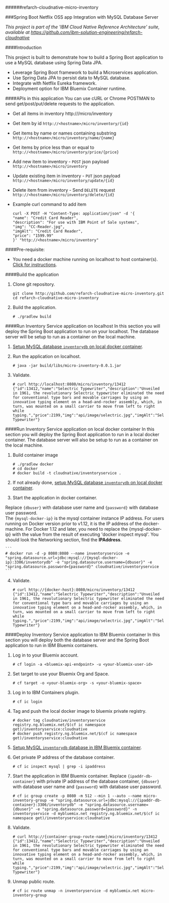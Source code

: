 ######refarch-cloudnative-micro-inventory

###Spring Boot Netflix OSS app Integration with MySQL Database Server

*This project is part of the 'IBM Cloud Native Reference Architecture' suite, available at
https://github.com/ibm-solution-engineering/refarch-cloudnative*

####Introduction

This project is built to demonstrate how to build a Spring Boot application to use a MySQL database using Spring Data JPA.
 - Leverage Spring Boot framework to build a Microservices application.
 - Use Spring Data JPA to persist data to MySQL database.
 - Integrate with Netflix Eureka framework.
 - Deployment option for IBM Bluemix Container runtime.

####APIs in this application
You can use cURL or Chrome POSTMAN to send get/post/put/delete requests to the application.
- Get all items in inventory
http://<hostname>/micro/inventory

- Get item by id
`http://<hostname>/micro/inventory/{id}`

- Get items by name or names containing substring
`http://<hostname>/micro/inventory/name/{name}`

- Get items by price less than or equal to
`http://<hostname>/micro/inventory/price/{price}`

- Add new item to inventory - `POST` json payload
`http://<hostname>/micro/inventory`

- Update existing item in inventory - `PUT` json payload
`http://<hostname>/micro/inventory/update/{id}`

- Delete item from inventory - Send `DELETE` request
`http://<hostname>/micro/inventory/delete/{id}`

- Example curl command to add item
    ```
    curl -X POST -H "Content-Type: application/json" -d '{
    "name": "Credit Card Reader",
    "description": "For use with IBM Point of Sale systems",
    "img": "CC-Reader.jpg",
    "imgAlt": "Credit Card Reader",
    "price": "1599.99"
    }' "http://<hostname>/micro/inventory"
    ```

####Pre-requisite:
- You need a docker machine running on localhost to host container(s). [Click for instructions](https://docs.docker.com/machine/get-started/).

####Build the application
1. Clone git repository.
    ```
    git clone http://github.com/refarch-cloudnative-micro-inventory.git
    cd refarch-cloudnative-micro-inventory
    ```

2. Build the application.
    ```
    # ./gradlew build
    ```

####Run Inventory Service application on localhost
In this section you will deploy the Spring Boot application to run on your localhost. The database server will be setup to run as a container on the local machine.

1. [Setup MySQL database `inventorydb` on local docker container](https://github.com/ibm-cloud-architecture/refarch-cloudnative-mysql#setup-inventory-database-on-local-mysql-container).

2. Run the application on localhost.
    ```
    # java -jar build/libs/micro-inventory-0.0.1.jar
    ```

3. Validate.
    ```
    # curl http://localhost:8080/micro/inventory/13412
    {"id":13412,"name":"Selectric Typewriter","description":"Unveiled in 1961, the revolutionary Selectric typewriter eliminated the need for conventional type bars and movable carriages by using an innovative typing element on a head-and-rocker assembly, which, in turn, was mounted on a small carrier to move from left to right while typing.","price":2199,"img":"api/image/selectric.jpg","imgAlt":"Selectric Typewriter"}
    ```

####Run Inventory Service application on local docker container
In this section you will deploy the Spring Boot application to run in a local docker container. The database server will also be setup to run as a container on the local machine.

1. Build container image
    ```
    # ./gradlew docker
    # cd docker
    # docker build -t cloudnative/inventoryservice .
    ```

3. If not already done, [setup MySQL database `inventorydb` on local docker container](https://github.com/ibm-cloud-architecture/refarch-cloudnative-mysql#setup-inventory-database-on-local-mysql-container).

3. Start the application in docker container.  

Replace `{dbuser}` with database user name and `{password}` with database user password.  
The `{mysql-docker-ip}` is the mysql container instance IP address. For users running on Docker version prior to v1.12, it is the IP address of the docker-machine. For Docker 1.12 and later, you need to replace the {mysql-docker-ip} with the value from the result of executing 'docker inspect mysql'. You should look the Networking section, find the **IPAddress**.   

    ```
    # docker run -d -p 8080:8080 --name inventoryservice -e "spring.datasource.url=jdbc:mysql://{mysql-docker-ip}:3306/inventorydb" -e "spring.datasource.username={dbuser}" -e "spring.datasource.password={password}" cloudnative/inventoryservice
    ```

4. Validate.
    ```
    # curl http://{docker-host}:8080/micro/inventory/13412
    {"id":13412,"name":"Selectric Typewriter","description":"Unveiled in 1961, the revolutionary Selectric typewriter eliminated the need for conventional type bars and movable carriages by using an innovative typing element on a head-and-rocker assembly, which, in turn, was mounted on a small carrier to move from left to right while typing.","price":2199,"img":"api/image/selectric.jpg","imgAlt":"Selectric Typewriter"}
    ```

####Deploy Inventory Service application to IBM Bluemix container
In this section you will deploy both the database server and the Spring Boot application to run in IBM Bluemix containers.

1. Log in to your Bluemix account.
    ```
    # cf login -a <bluemix-api-endpoint> -u <your-bluemix-user-id>
    ```

2. Set target to use your Bluemix Org and Space.
    ```
    # cf target -o <your-bluemix-org> -s <your-bluemix-space>
    ```

3. Log in to IBM Containers plugin.
    ```
    # cf ic login
    ```

4. Tag and push the local docker image to bluemix private registry.
    ```
    # docker tag cloudnative/inventoryservice registry.ng.bluemix.net/$(cf ic namespace get)/inventoryservice:cloudnative
    # docker push registry.ng.bluemix.net/$(cf ic namespace get)/inventoryservice:cloudnative
    ```

5. [Setup MySQL `inventorydb` database in IBM Bluemix container](https://github.com/ibm-cloud-architecture/refarch-cloudnative-mysql#setup-inventory-database-in-bluemix-container-runtime).

6. Get private IP address of the database container.

    ```
    # cf ic inspect mysql | grep -i ipaddress
    ```

7. Start the application in IBM Bluemix container. Replace `{ipaddr-db-container}` with private IP address of the database container, `{dbuser}` with database user name and `{password}` with database user password.
    ```
    # cf ic group create -p 8080 -m 512 --min 1 --auto --name micro-inventory-group -e "spring.datasource.url=jdbc:mysql://{ipaddr-db-container}:3306/inventorydb" -e "spring.datasource.username={dbuser}" -e "spring.datasource.password={password}" -n inventoryservice -d mybluemix.net registry.ng.bluemix.net/$(cf ic namespace get)/inventoryservice:cloudnative
    ```

8. Validate.
    ```
    # curl http://{container-group-route-name}/micro/inventory/13412
    {"id":13412,"name":"Selectric Typewriter","description":"Unveiled in 1961, the revolutionary Selectric typewriter eliminated the need for conventional type bars and movable carriages by using an innovative typing element on a head-and-rocker assembly, which, in turn, was mounted on a small carrier to move from left to right while typing.","price":2199,"img":"api/image/selectric.jpg","imgAlt":"Selectric Typewriter"}
    ```

9. Unmap public route.
    ```
    # cf ic route unmap -n inventoryservice -d mybluemix.net micro-inventory-group
    ```
